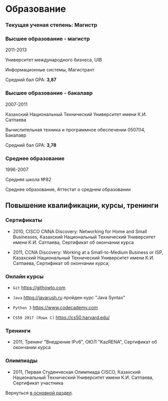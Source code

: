 # Образование

### Текущая ученая степень: Магистр

### Высшее образование - магистр

2011-2013

Университет международного бизнеса, UIB

Информационные системы, Магистрант

Средний бал GPA: **3,87**

### Высшее образование - бакалавр
2007-2011

Казахский Национальный Технический Университет имени К.И. Сатпаева

Вычислительная техника и программное обеспечении 050704, Бакалавр

Средний бал GPA: **3,78**

### Среднее образование
1996-2007

Средняя школа №82

Среднее образование, Аттестат о среднем образовании

## Повышение квалификации, курсы, тренинги

### Сертификаты

* 2010, CISCO CNNA Discovery: Networking for Home and Small Businesses, Казахский Национальный Технический Университет 
  имени К.И. Сатпаева, Сертификат об окончании курса
  
* 2011, CCNA Discovery: Working at a Small-to-Medium Business or ISP, 
  Казахский Национальный Технический Университет имени К.И. Сатпаева, Сертификат об окончании курса;

### Онлайн курсы
* `Git` <a href="https://githowto.com/" target="_blank">https://githowto.com</a>

* `Java` <a href="https://javarush.ru/" target="_blank">https://javarush.ru</a> пройден курс "Java Syntax"

* `Python 3` <a href="https://www.codecademy.com/learn/learn-python" target="_blank">https://www.codecademy.com</a>

* `CS50 2017 (Язык C)` <a href="https://cs50.harvard.edu/" target="_blank">https://cs50.harvard.edu/</a>

### Тренинги
* 2011, Тренинг "Внедрение IPv6", ОЮЛ "KazRENA", Сертификат об окончании курса

### Олимпиады
* 2011, Первая Студенческая Олимпиада CISCO, Казахский Национальный Технический Университет имени К.И. Сатпаева, 
  Сертификат участника

Вернуться [в основной раздел](/ru_RU/main.md "в основной раздел").